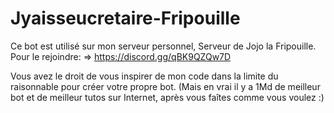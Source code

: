 # Jyaisseucretaire-Fripouille

Ce bot est utilisé sur mon serveur personnel, Serveur de Jojo la Fripouille. Pour le rejoindre: => https://discord.gg/qBK9QZQw7D

Vous avez le droit de vous inspirer de mon code dans la limite du raisonnable pour créer votre propre bot. 
(Mais en vrai il y a 1Md de meilleur bot et de meilleur tutos sur Internet, après vous faîtes comme vous voulez :)
